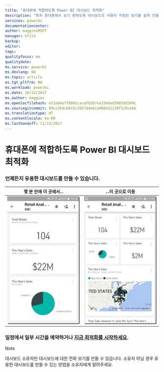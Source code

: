 ```yaml
---
title: "휴대폰에 적합하도록 Power BI 대시보드 최적화"
description: "특히 휴대폰에서 보기 편하도록 대시보드의 사용자 지정된 보기를 쉽게 만들 수 있습니다. 지금 해보세요."
services: powerbi
documentationcenter: 
author: maggiesMSFT
manager: kfile
backup: 
editor: 
tags: 
qualityfocus: no
qualitydate: 
ms.service: powerbi
ms.devlang: NA
ms.topic: article
ms.tgt_pltfrm: NA
ms.workload: powerbi
ms.date: 10/13/2017
ms.author: maggies
ms.openlocfilehash: e31e64aff0801cacaf02b7ea33e6ed3885dd349c
ms.sourcegitcommit: 99cc3b9cb615c2957dde6ca908a51238f129cebb
ms.translationtype: HT
ms.contentlocale: ko-KR
ms.lasthandoff: 11/13/2017
---
```

# <a name="optimize-power-bi-dashboard-for-phones"></a>휴대폰에 적합하도록 Power BI 대시보드 최적화
### <a name="anytime-is-the-right-time-to-create-a-great-dashboard"></a>언제든지 유용한 대시보드를 만들 수 있습니다.
| **몇 분 만에 이 곳에서...** | **...이 곳으로 이동** |
|:---:|:---:|
| ![](media/mobile-apps-optimize-dashboard-phone-view/power-bi-phone-dashboard-not-optimized.png) |![](media/mobile-apps-optimize-dashboard-phone-view/power-bi-phone-dashboard-optimized.png) |

### <a name="book-some-time-on-your-calendar-or-start-optimizing-nowservice-create-dashboard-mobile-phone-viewmd"></a>일정에서 일부 시간을 예약하거나 [지금 최적화를 시작하세요](service-create-dashboard-mobile-phone-view.md).
> [!NOTE]
> 대시보드 소유자만 대시보드에 대한 전화 보기를 만들 수 있습니다. 소유자 아닐 경우 유용한 대시보드를 만들 수 있는 방법을 소유자에게 알려주세요.
> 
> 

